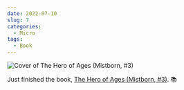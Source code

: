 ```yaml
---
date: 2022-07-10
slug: 7
categories:
  - Micro
tags:
  - Book
---
```


![Cover of The Hero of Ages (Mistborn, #3)](https://i.gr-assets.com/images/S/compressed.photo.goodreads.com/books/1297991499l/6950910.jpg)

Just finished the book, [The Hero of Ages (Mistborn, #3)](https://www.goodreads.com/review/show/4134244951?utm_medium=api&utm_source=rss). 📚
